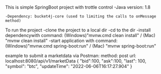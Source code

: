 This is simple SpringBoot project with trottle control
    -Java version: 1.8
    
    -Dependency: bucket4j-core (used to limiting the calls to onMessage method)
    
To run the project
    -clone the project to a local dir
    -cd to the dir
    -install dependencywith command: (Windows)"mvnw.cmd clean install" / (Mac) "mvnw clean install"
    -start application with command: (Windows)"mvnw.cmd spring-boot:run" / (Mac) "mvnw spring-boot:run" 

example to submit a marketdata via Postman:
method: post
url: localhost:8080/api/v1/marketData
{
    "bid":100,
    "ask":100,
    "last": 100,
    "symbol": "btc",
    "updateTime": "2022-06-06T16:17:27.904"
}
